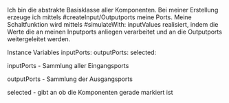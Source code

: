 Ich bin die abstrakte Basisklasse aller Komponenten. Bei meiner Erstellung erzeuge ich mittels #createInput/Outputports meine Ports. Meine Schaltfunktion wird mittels #simulateWith: inputValues realisiert, indem die Werte die an meinen Inputports anliegen verarbeitet und an die Outputports weitergeleitet werden.

Instance Variables
	inputPorts:			<OrderedCollection>
	outputPorts:		<OrderedCollection>
	selected:			<Boolean>

inputPorts
	- Sammlung aller Eingangsports

outputPorts
	- Sammlung der Ausgangsports

selected
	- gibt an ob die Komponenten gerade markiert ist

